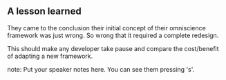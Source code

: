 ##  A lesson learned
<p class="fragment">
  They came to the conclusion their initial concept of their omniscience framework
  was just wrong. So wrong that it required a complete redesign.
</p>

<p class="fragment">
  This should make any developer take pause and compare the cost/benefit of adapting a new framework.
</p>

note:
    Put your speaker notes here.
    You can see them pressing 's'.
